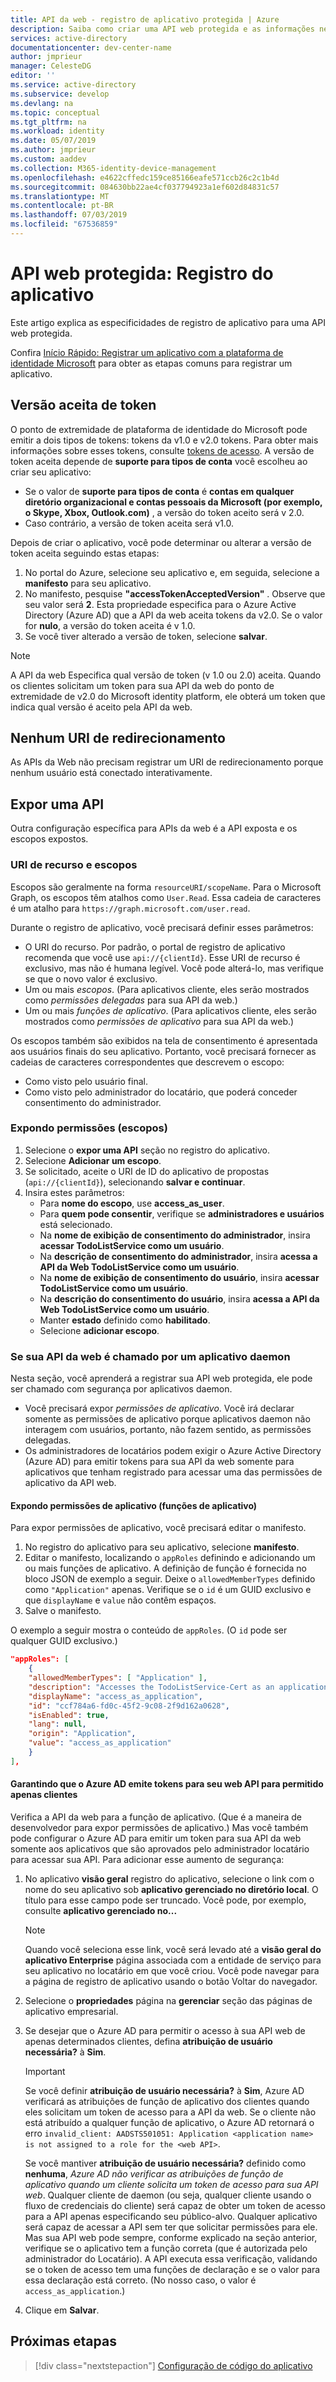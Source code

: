 ```yaml
---
title: API da web - registro de aplicativo protegida | Azure
description: Saiba como criar uma API web protegida e as informações necessárias registrar o aplicativo.
services: active-directory
documentationcenter: dev-center-name
author: jmprieur
manager: CelesteDG
editor: ''
ms.service: active-directory
ms.subservice: develop
ms.devlang: na
ms.topic: conceptual
ms.tgt_pltfrm: na
ms.workload: identity
ms.date: 05/07/2019
ms.author: jmprieur
ms.custom: aaddev
ms.collection: M365-identity-device-management
ms.openlocfilehash: e4622cffedc159ce85166eafe571ccb26c2c1b4d
ms.sourcegitcommit: 084630bb22ae4cf037794923a1ef602d84831c57
ms.translationtype: MT
ms.contentlocale: pt-BR
ms.lasthandoff: 07/03/2019
ms.locfileid: "67536859"
---
```

# <a name="protected-web-api-app-registration"></a>API web protegida: Registro do aplicativo

Este artigo explica as especificidades de registro de aplicativo para uma API web protegida.

Confira [Início Rápido: Registrar um aplicativo com a plataforma de identidade Microsoft](quickstart-register-app.md) para obter as etapas comuns para registrar um aplicativo.

## <a name="accepted-token-version"></a>Versão aceita de token

O ponto de extremidade de plataforma de identidade do Microsoft pode emitir a dois tipos de tokens: tokens da v1.0 e v2.0 tokens. Para obter mais informações sobre esses tokens, consulte [tokens de acesso](access-tokens.md). A versão de token aceita depende de **suporte para tipos de conta** você escolheu ao criar seu aplicativo:

- Se o valor de **suporte para tipos de conta** é **contas em qualquer diretório organizacional e contas pessoais da Microsoft (por exemplo, o Skype, Xbox, Outlook.com)** , a versão do token aceito será v 2.0.
- Caso contrário, a versão de token aceita será v1.0.

Depois de criar o aplicativo, você pode determinar ou alterar a versão de token aceita seguindo estas etapas:

1. No portal do Azure, selecione seu aplicativo e, em seguida, selecione a **manifesto** para seu aplicativo.
2. No manifesto, pesquise **"accessTokenAcceptedVersion"** . Observe que seu valor será **2**. Esta propriedade especifica para o Azure Active Directory (Azure AD) que a API da web aceita tokens da v2.0. Se o valor for **nulo**, a versão do token aceita é v 1.0.
3. Se você tiver alterado a versão de token, selecione **salvar**.

> [!NOTE]
> A API da web Especifica qual versão de token (v 1.0 ou 2.0) aceita. Quando os clientes solicitam um token para sua API da web do ponto de extremidade de v2.0 do Microsoft identity platform, ele obterá um token que indica qual versão é aceito pela API da web.

## <a name="no-redirect-uri"></a>Nenhum URI de redirecionamento

As APIs da Web não precisam registrar um URI de redirecionamento porque nenhum usuário está conectado interativamente.

## <a name="expose-an-api"></a>Expor uma API

Outra configuração específica para APIs da web é a API exposta e os escopos expostos.

### <a name="resource-uri-and-scopes"></a>URI de recurso e escopos

Escopos são geralmente na forma `resourceURI/scopeName`. Para o Microsoft Graph, os escopos têm atalhos como `User.Read`. Essa cadeia de caracteres é um atalho para `https://graph.microsoft.com/user.read`.

Durante o registro de aplicativo, você precisará definir esses parâmetros:

- O URI do recurso. Por padrão, o portal de registro de aplicativo recomenda que você use `api://{clientId}`. Esse URI de recurso é exclusivo, mas não é humana legível. Você pode alterá-lo, mas verifique se que o novo valor é exclusivo.
- Um ou mais *escopos*. (Para aplicativos cliente, eles serão mostrados como *permissões delegadas* para sua API da web.)
- Um ou mais *funções de aplicativo*. (Para aplicativos cliente, eles serão mostrados como *permissões de aplicativo* para sua API da web.)

Os escopos também são exibidos na tela de consentimento é apresentada aos usuários finais do seu aplicativo. Portanto, você precisará fornecer as cadeias de caracteres correspondentes que descrevem o escopo:

- Como visto pelo usuário final.
- Como visto pelo administrador do locatário, que poderá conceder consentimento do administrador.

### <a name="exposing-delegated-permissions-scopes"></a>Expondo permissões (escopos)

1. Selecione o **expor uma API** seção no registro do aplicativo.
1. Selecione **Adicionar um escopo**.
1. Se solicitado, aceite o URI de ID do aplicativo de propostas (`api://{clientId}`), selecionando **salvar e continuar**.
1. Insira estes parâmetros:
      - Para **nome do escopo**, use **access_as_user**.
      - Para **quem pode consentir**, verifique se **administradores e usuários** está selecionado.
      - Na **nome de exibição de consentimento do administrador**, insira **acessar TodoListService como um usuário**.
      - Na **descrição de consentimento do administrador**, insira **acessa a API da Web TodoListService como um usuário**.
      - Na **nome de exibição de consentimento do usuário**, insira **acessar TodoListService como um usuário**.
      - Na **descrição do consentimento do usuário**, insira **acessa a API da Web TodoListService como um usuário**.
      - Manter **estado** definido como **habilitado**.
      - Selecione **adicionar escopo**.

### <a name="if-your-web-api-is-called-by-a-daemon-app"></a>Se sua API da web é chamado por um aplicativo daemon

Nesta seção, você aprenderá a registrar sua API web protegida, ele pode ser chamado com segurança por aplicativos daemon.

- Você precisará expor *permissões de aplicativo*. Você irá declarar somente as permissões de aplicativo porque aplicativos daemon não interagem com usuários, portanto, não fazem sentido, as permissões delegadas.
- Os administradores de locatários podem exigir o Azure Active Directory (Azure AD) para emitir tokens para sua API da web somente para aplicativos que tenham registrado para acessar uma das permissões de aplicativo da API web.

#### <a name="exposing-application-permissions-app-roles"></a>Expondo permissões de aplicativo (funções de aplicativo)

Para expor permissões de aplicativo, você precisará editar o manifesto.

1. No registro do aplicativo para seu aplicativo, selecione **manifesto**.
1. Editar o manifesto, localizando o `appRoles` definindo e adicionando um ou mais funções de aplicativo. A definição de função é fornecida no bloco JSON de exemplo a seguir. Deixe o `allowedMemberTypes` definido como `"Application"` apenas. Verifique se o `id` é um GUID exclusivo e que `displayName` e `value` não contêm espaços.
1. Salve o manifesto.

O exemplo a seguir mostra o conteúdo de `appRoles`. (O `id` pode ser qualquer GUID exclusivo.)

```JSon
"appRoles": [
    {
    "allowedMemberTypes": [ "Application" ],
    "description": "Accesses the TodoListService-Cert as an application.",
    "displayName": "access_as_application",
    "id": "ccf784a6-fd0c-45f2-9c08-2f9d162a0628",
    "isEnabled": true,
    "lang": null,
    "origin": "Application",
    "value": "access_as_application"
    }
],
```

#### <a name="ensuring-that-azure-ad-issues-tokens-for-your-web-api-to-only-allowed-clients"></a>Garantindo que o Azure AD emite tokens para seu web API para permitido apenas clientes

Verifica a API da web para a função de aplicativo. (Que é a maneira de desenvolvedor para expor permissões de aplicativo.) Mas você também pode configurar o Azure AD para emitir um token para sua API da web somente aos aplicativos que são aprovados pelo administrador locatário para acessar sua API. Para adicionar esse aumento de segurança:

1. No aplicativo **visão geral** registro do aplicativo, selecione o link com o nome do seu aplicativo sob **aplicativo gerenciado no diretório local**. O título para esse campo pode ser truncado. Você pode, por exemplo, consulte **aplicativo gerenciado no...**

   > [!NOTE]
   >
   > Quando você seleciona esse link, você será levado até a **visão geral do aplicativo Enterprise** página associada com a entidade de serviço para seu aplicativo no locatário em que você criou. Você pode navegar para a página de registro de aplicativo usando o botão Voltar do navegador.

1. Selecione o **propriedades** página na **gerenciar** seção das páginas de aplicativo empresarial.
1. Se desejar que o Azure AD para permitir o acesso à sua API web de apenas determinados clientes, defina **atribuição de usuário necessária?** à **Sim**.

   > [!IMPORTANT]
   >
   > Se você definir **atribuição de usuário necessária?** à **Sim**, Azure AD verificará as atribuições de função de aplicativo dos clientes quando eles solicitam um token de acesso para a API da web. Se o cliente não está atribuído a qualquer função de aplicativo, o Azure AD retornará o erro `invalid_client: AADSTS501051: Application <application name> is not assigned to a role for the <web API>`.
   >
   > Se você mantiver **atribuição de usuário necessária?** definido como **nenhuma**, *Azure AD não verificar as atribuições de função de aplicativo quando um cliente solicita um token de acesso para sua API web*. Qualquer cliente de daemon (ou seja, qualquer cliente usando o fluxo de credenciais do cliente) será capaz de obter um token de acesso para a API apenas especificando seu público-alvo. Qualquer aplicativo será capaz de acessar a API sem ter que solicitar permissões para ele. Mas sua API web pode sempre, conforme explicado na seção anterior, verifique se o aplicativo tem a função correta (que é autorizada pelo administrador do Locatário). A API executa essa verificação, validando se o token de acesso tem uma funções de declaração e se o valor para essa declaração está correto. (No nosso caso, o valor é `access_as_application`.)

1. Clique em **Salvar**.

## <a name="next-steps"></a>Próximas etapas

> [!div class="nextstepaction"]
> [Configuração de código do aplicativo](scenario-protected-web-api-app-configuration.md)
